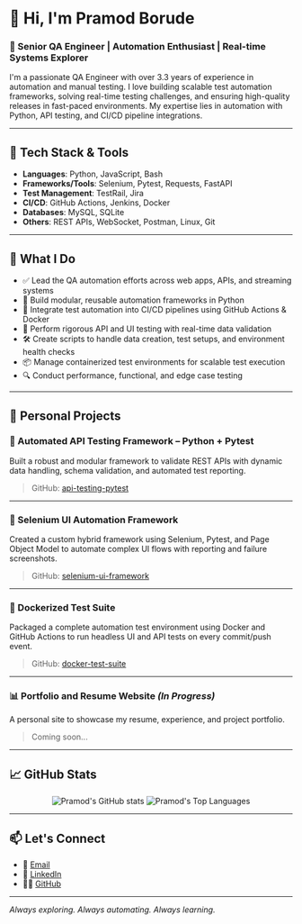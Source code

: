# 👋 Hi, I'm Pramod Borude

### 🚀 Senior QA Engineer | Automation Enthusiast | Real-time Systems Explorer

I'm a passionate QA Engineer with over 3.3 years of experience in automation and manual testing. I love building scalable test automation frameworks, solving real-time testing challenges, and ensuring high-quality releases in fast-paced environments. My expertise lies in automation with Python, API testing, and CI/CD pipeline integrations.

---

## 🧰 Tech Stack & Tools

- **Languages**: Python, JavaScript, Bash
- **Frameworks/Tools**: Selenium, Pytest, Requests, FastAPI
- **Test Management**: TestRail, Jira
- **CI/CD**: GitHub Actions, Jenkins, Docker
- **Databases**: MySQL, SQLite
- **Others**: REST APIs, WebSocket, Postman, Linux, Git

---

## 🧠 What I Do

- ✅ Lead the QA automation efforts across web apps, APIs, and streaming systems
- 🔧 Build modular, reusable automation frameworks in Python
- 🔁 Integrate test automation into CI/CD pipelines using GitHub Actions & Docker
- 🧪 Perform rigorous API and UI testing with real-time data validation
- 🛠 Create scripts to handle data creation, test setups, and environment health checks
- 📦 Manage containerized test environments for scalable test execution
- 🔍 Conduct performance, functional, and edge case testing

---

## 📌 Personal Projects

### 🧪 Automated API Testing Framework – Python + Pytest
Built a robust and modular framework to validate REST APIs with dynamic data handling, schema validation, and automated test reporting.

> GitHub: [api-testing-pytest](https://github.com/pramodborude/api-testing-pytest)

---

### 🧠 Selenium UI Automation Framework
Created a custom hybrid framework using Selenium, Pytest, and Page Object Model to automate complex UI flows with reporting and failure screenshots.

> GitHub: [selenium-ui-framework](https://github.com/pramodborude/selenium-ui-framework)

---

### 🐳 Dockerized Test Suite
Packaged a complete automation test environment using Docker and GitHub Actions to run headless UI and API tests on every commit/push event.

> GitHub: [docker-test-suite](https://github.com/pramodborude/docker-test-suite)

---

### 📊 Portfolio and Resume Website *(In Progress)*
A personal site to showcase my resume, experience, and project portfolio.

> Coming soon...

---

## 📈 GitHub Stats

<p align="center">
  <img src="https://github-readme-stats.vercel.app/api?username=pramodborude&show_icons=true&theme=radical" alt="Pramod's GitHub stats" />
  <img src="https://github-readme-stats.vercel.app/api/top-langs/?username=pramodborude&layout=compact&theme=radical" alt="Pramod's Top Languages" />
</p>

---

## 📫 Let's Connect

- 📧 [Email](mailto:pramodborude1999@gmail.com)
- 💼 [LinkedIn](https://www.linkedin.com/in/pramod-borude)
- 🧑‍💻 [GitHub](https://github.com/pramodborude)

---

_Always exploring. Always automating. Always learning._
